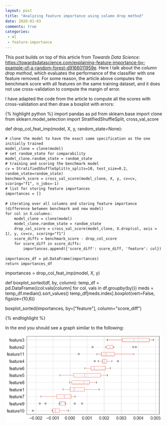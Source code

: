 ```yaml
---
layout: post
title: "Analyzing feature importance using column drop method"
date: 2020-01-03
comments: true
categories:
 - ml
 - feature-importance
---
```


This post builds on top of this article from *Towards Data Science*:
<https://towardsdatascience.com/explaining-feature-importance-by-example-of-a-random-forest-d9166011959e>.
Here I talk about the *column drop method*, which evaluates the performance of the classifier with one feature removed.
For some reason, the article above computes the benchmark score with all features on the same training dataset,
and it does not use cross-validation to compute the margin of error.

I have adapted the code from the article to compute all the scores with cross-validation and then draw a boxplot with errors:

{% highlight python %}
import pandas as pd
from sklearn.base import clone
from sklearn.model_selection import StratifiedShuffleSplit, cross_val_score

def drop_col_feat_imp(model, X, y, random_state=None):
    
    # clone the model to have the exact same specification as the one initially trained
    model_clone = clone(model)
    # set random_state for comparability
    model_clone.random_state = random_state
    # training and scoring the benchmark model
    cv = StratifiedShuffleSplit(n_splits=10, test_size=0.2, random_state=random_state)
    benchmark_score = cross_val_score(model_clone, X, y, cv=cv, scoring="f1", n_jobs=-1)
    # list for storing feature importances
    importances = []
    
    # iterating over all columns and storing feature importance (difference between benchmark and new model)
    for col in X.columns:
        model_clone = clone(model)
        model_clone.random_state = random_state
        drop_col_score = cross_val_score(model_clone, X.drop(col, axis = 1), y, cv=cv, scoring="f1")
        score_diffs = benchmark_score - drop_col_score
        for score_diff in score_diffs:
            importances.append({'score_diff': score_diff, 'feature': col})
    
    importances_df = pd.DataFrame(importances)
    return importances_df
    
importances = drop_col_feat_imp(model, X, y)


def boxplot_sorted(df, by, column):
  temp_df = pd.DataFrame({col:vals[column] for col, vals in df.groupby(by)})
  meds = temp_df.median().sort_values()
  temp_df[meds.index].boxplot(vert=False, figsize=(10,6))

boxplot_sorted(importances, by=["feature"], column="score_diff")

{% endhighlight %}

In the end you should see a graph similar to the following:

<img alt="Feature Importances" src="/images/blog/2020-01-03-evaluating-feature-importance/feature_importances.png" />

